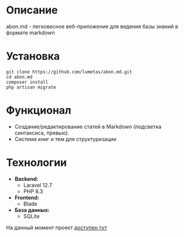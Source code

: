 # Описание
abon.md - легковесное веб-приложение для ведения базы знаний в формате markdown

# Установка 
```
git clone https://github.com/lumetas/abon.md.git
cd abon.md
composer install
php artisan migrate
```

# Функционал
- Создание/редактирование статей в Markdown (подсветка синтаксиса, превью).
- Система книг и тем для структуризации

# Технологии
- **Backend:** 
  - Laravel 12.7
  - PHP 8.3
- **Frontend:** 
  - Blade
- **База данных:**
  - SQLite



На данный момент проект [доступен тут](https://abon.lumetas.ru)
 